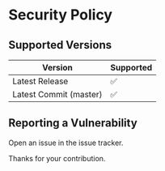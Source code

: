 # Security Policy

## Supported Versions

| Version 		  		  | Supported          |
| ------- 		  		  | ------------------ |
| Latest Release  		  | :white_check_mark: |
| Latest Commit (master)  | :white_check_mark: |

## Reporting a Vulnerability

Open an issue in the issue tracker.

Thanks for your contribution.